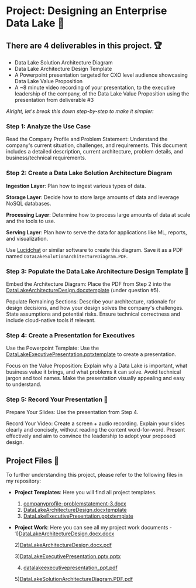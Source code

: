 # Project: Designing an Enterprise Data Lake 🚀

## There are 4 deliverables in this project. 🏆
- Data Lake Solution Architecture Diagram
- Data Lake Architecture Design Template
- A Powerpoint presentation targeted for CXO level audience showcasing Data Lake Value Proposition
- A ~8 minute video recording of your presentation, to the executive leadership of the company, of the Data Lake Value Proposition using the presentation from deliverable #3

*Alright, let's break this down step-by-step to make it simpler:*

### Step 1: Analyze the Use Case
Read the Company Profile and Problem Statement: Understand the company's current situation, challenges, and requirements. This document includes a detailed description, current architecture, problem details, and business/technical requirements.

### Step 2: Create a Data Lake Solution Architecture Diagram
**Ingestion Layer**: Plan how to ingest various types of data.

**Storage Layer**: Decide how to store large amounts of data and leverage NoSQL databases.

**Processing Layer**: Determine how to process large amounts of data at scale and the tools to use.

**Serving Layer**: Plan how to serve the data for applications like ML, reports, and visualization.

Use [Lucidchat](https://www.lucidchart.com/) or similar software to create this diagram. Save it as a PDF named `DataLakeSolutionArchitectureDiagram.PDF`.

### Step 3: Populate the Data Lake Architecture Design Template 📄
Embed the Architecture Diagram: Place the PDF from Step 2 into the [DataLakeArchitectureDesign.docxtemplate](https://github.com/Srijana1425/Data-Architect-Big-Data-Project_FinalProject/blob/main/Project_templates/companyprofile-problemstatement-3.docx) (under question #5).

Populate Remaining Sections: Describe your architecture, rationale for design decisions, and how your design solves the company's challenges. State assumptions and potential risks. Ensure technical correctness and include cloud-native tools if relevant.

### Step 4: Create a Presentation for Executives
Use the Powerpoint Template: Use the [DataLakeExecutivePresentation.pptxtemplate](https://github.com/Srijana1425/Data-Architect-Big-Data-Project_FinalProject/blob/main/Project_templates/datalakeexecutivepresentation-starter-1.pptx) to create a presentation.

Focus on the Value Proposition: Explain why a Data Lake is important, what business value it brings, and what problems it can solve. Avoid technical jargon and tool names. Make the presentation visually appealing and easy to understand.

### Step 5: Record Your Presentation 🎥
Prepare Your Slides: Use the presentation from Step 4.

Record Your Video: Create a screen + audio recording. Explain your slides clearly and concisely, without reading the content word-for-word. Present effectively and aim to convince the leadership to adopt your proposed design.

## Project Files 📂
To further understanding this project, please refer to the following files in my repository:
- **Project Templates**: Here you will find all project templates.
  1) [companyprofile-problemstatement-3.docx](https://github.com/Srijana1425/Data-Architect-Big-Data-Project_FinalProject/blob/main/Project_templates/companyprofile-problemstatement-3.docx)
  2) [DataLakeArchitectureDesign.docxtemplate](https://github.com/Srijana1425/Data-Architect-Big-Data-Project_FinalProject/blob/main/Project_templates/companyprofile-problemstatement-3.docx)
  3) [DataLakeExecutivePresentation.pptxtemplate](https://github.com/Srijana1425/Data-Architect-Big-Data-Project_FinalProject/blob/main/Project_templates/datalakeexecutivepresentation-starter-1.pptx)

- **Project Work**: Here you can see all my project work documents -
  1)[DataLakeArchitectureDesign.docx.docx](https://github.com/Srijana1425/Data-Architect-Big-Data-Project_FinalProject/blob/main/project%20work/DataLakeArchitectureDesign.docx.docx)
  
  2)[DataLakeArchitectureDesign.docx.pdf](https://github.com/Srijana1425/Data-Architect-Big-Data-Project_FinalProject/blob/main/project%20work/DataLakeArchitectureDesign.docx.pdf)
  
  3)[DataLakeExecutivePresentation.pptx.pptx](https://github.com/Srijana1425/Data-Architect-Big-Data-Project_FinalProject/blob/main/project%20work/DataLakeExecutivePresentation.pptx.pptx)
  
  4) [datalakeexecutivepresentation_ppt.pdf](https://github.com/Srijana1425/Data-Architect-Big-Data-Project_FinalProject/blob/main/project%20work/datalakeexecutivepresentation_ppt.pdf)
    
  5)[DataLakeSolutionArchitectureDiagram.PDF.pdf](https://github.com/Srijana1425/Data-Architect-Big-Data-Project_FinalProject/blob/main/project%20work/DataLakeSolutionArchitectureDiagram.PDF.pdf)


